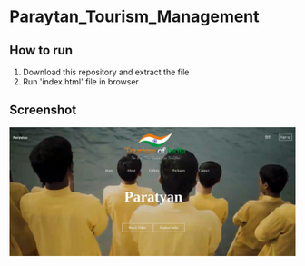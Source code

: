 # Paraytan_Tourism_Management


## How to run
1. Download this repository and extract the file
2. Run 'index.html' file in browser


## Screenshot
![Screenshot](screenshot.png)
